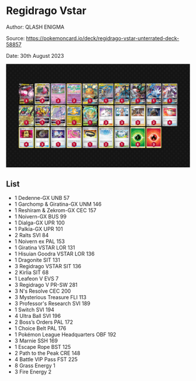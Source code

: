 # Regidrago Vstar

Author: QLASH ENIGMA

Source: <https://pokemoncard.io/deck/regidrago-vstar-unterrated-deck-58857>

Date: 30th August 2023

![decklist](../../images/OBF/Regidrago%20Vstar/1-%20Regidrago%20Vstar.png)

## List

* 1 Dedenne-GX UNB 57
* 1 Garchomp & Giratina-GX UNM 146
* 1 Reshiram & Zekrom-GX CEC 157
* 1 Noivern-GX BUS 99
* 1 Dialga-GX UPR 100
* 1 Palkia-GX UPR 101
* 2 Ralts SVI 84
* 1 Noivern ex PAL 153
* 1 Giratina VSTAR LOR 131
* 1 Hisuian Goodra VSTAR LOR 136
* 1 Dragonite SIT 131
* 3 Regidrago VSTAR SIT 136
* 2 Kirlia SIT 68
* 1 Leafeon V EVS 7
* 3 Regidrago V PR-SW 281
* 3 N's Resolve CEC 200
* 3 Mysterious Treasure FLI 113
* 3 Professor's Research SVI 189
* 1 Switch SVI 194
* 4 Ultra Ball SVI 196
* 2 Boss’s Orders PAL 172
* 1 Choice Belt PAL 176
* 1 Pokémon League Headquarters OBF 192
* 3 Marnie SSH 169
* 1 Escape Rope BST 125
* 2 Path to the Peak CRE 148
* 4 Battle VIP Pass FST 225
* 8 Grass Energy 1
* 3 Fire Energy 2
